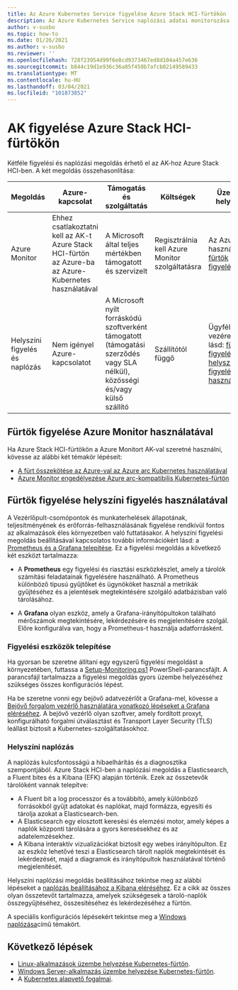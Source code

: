 ```yaml
---
title: Az Azure Kubernetes Service figyelése Azure Stack HCI-fürtökön
description: Az Azure Kubernetes Service naplózási adatai monitorozása és megtekintése Azure Stack HCI-fürtökön
author: v-susbo
ms.topic: how-to
ms.date: 01/26/2021
ms.author: v-susbo
ms.reviewer: ''
ms.openlocfilehash: 728f23954d99f6e8cd9373467ed8d104a457e636
ms.sourcegitcommit: b844c19d1e936c36a85f450b7afcb02149589433
ms.translationtype: MT
ms.contentlocale: hu-HU
ms.lasthandoff: 03/04/2021
ms.locfileid: "101873852"
---
```

# <a name="monitor-aks-on-azure-stack-hci-clusters"></a>AK figyelése Azure Stack HCI-fürtökön

Kétféle figyelési és naplózási megoldás érhető el az AK-hoz Azure Stack HCI-ben. A két megoldás összehasonlítása: 

| Megoldás  | Azure-kapcsolat  | Támogatás és szolgáltatás  | Költségek | Üzembe helyezés |
| ------- |  ------------  | ---------  | --------------  | ---------------- |
| Azure Monitor | Ehhez csatlakoztatni kell az AK-t Azure Stack HCI-fürtön az Azure-ba az Azure-Kubernetes használatával | A Microsoft által teljes mértékben támogatott és szervizelt | Regisztrálnia kell Azure Monitor szolgáltatásra |  Az Azure arc használata a [fürtök figyeléséhez](#monitor-clusters-using-azure-monitor) |
| Helyszíni figyelés és naplózás | Nem igényel Azure-kapcsolatot | A Microsoft nyílt forráskódú szoftverként támogatott (támogatási szerződés vagy SLA nélkül), közösségi és/vagy külső szállító  | Szállítótól függő | Ügyfél által vezérelt, lásd: [fürtök figyelése helyszíni figyelés használatával](#monitor-clusters-using-on-premises-monitoring) |

## <a name="monitor-clusters-using-azure-monitor"></a>Fürtök figyelése Azure Monitor használatával
Ha Azure Stack HCI-fürtökön a Azure Monitort AK-val szeretné használni, kövesse az alábbi két témakör lépéseit: 

- [A fürt összekötése az Azure-val az Azure arc Kubernetes használatával](./connect-to-arc.md)  
- [Azure Monitor engedélyezése Azure arc-kompatibilis Kubernetes-fürtön](https://docs.microsoft.com/azure/azure-monitor/insights/container-insights-enable-arc-enabled-clusters) 

## <a name="monitor-clusters-using-on-premises-monitoring"></a>Fürtök figyelése helyszíni figyelés használatával

A Vezérlőpult-csomópontok és munkaterhelések állapotának, teljesítményének és erőforrás-felhasználásának figyelése rendkívül fontos az alkalmazások éles környezetben való futtatásakor. A helyszíni figyelési megoldás beállításával kapcsolatos további információkért lásd: a [Prometheus és a Grafana telepítése](https://github.com/microsoft/AKS-HCI-Apps/tree/main/Monitoring). Ez a figyelési megoldás a következő két eszközt tartalmazza: 

- A **Prometheus** egy figyelési és riasztási eszközkészlet, amely a tárolók számítási feladatainak figyelésére használható. A Prometheus különböző típusú gyűjtőket és ügynököket használ a metrikák gyűjtéséhez és a jelentések megtekintésére szolgáló adatbázisban való tárolásához. 

- A **Grafana** olyan eszköz, amely a Grafana-irányítópultokon található mérőszámok megtekintésére, lekérdezésére és megjelenítésére szolgál. Előre konfigurálva van, hogy a Prometheus-t használja adatforrásként. 

### <a name="install-monitoring-tools"></a>Figyelési eszközök telepítése

Ha gyorsan be szeretne állítani egy egyszerű figyelési megoldást a környezetében, futtassa a [Setup-Monitoring.ps1](https://github.com/microsoft/AKS-HCI-Apps/tree/main/Monitoring#easy-steps-to-setup-monitoring-to-use-local-port-forward-to-access-grafana) PowerShell-parancsfájlt. A parancsfájl tartalmazza a figyelési megoldás gyors üzembe helyezéséhez szükséges összes konfigurációs lépést. 

Ha be szeretne vonni egy bejövő adatvezérlőt a Grafana-mel, kövesse a [Bejövő forgalom vezérlő használatára vonatkozó lépéseket a Grafana eléréséhez](https://github.com/microsoft/AKS-HCI-Apps/tree/main/Monitoring#detailed-steps-to-setup-monitoring-to-use-ingress-controller-to-access-grafana). A bejövő vezérlő olyan szoftver, amely fordított proxyt, konfigurálható forgalmi útválasztást és Transport Layer Security (TLS) leállást biztosít a Kubernetes-szolgáltatásokhoz.

### <a name="on-premises-logging"></a>Helyszíni naplózás

A naplózás kulcsfontosságú a hibaelhárítás és a diagnosztika szempontjából. Azure Stack HCI-ben a naplózási megoldás a Elasticsearch, a Fluent bites és a Kibana (EFK) alapján történik. Ezek az összetevők tárolóként vannak telepítve: 

- A Fluent bit a log processzor és a továbbító, amely különböző forrásokból gyűjt adatokat és naplókat, majd formázza, egyesíti és tárolja azokat a Elasticsearch-ben. 
- A Elasticsearch egy elosztott keresési és elemzési motor, amely képes a naplók központi tárolására a gyors keresésekhez és az adatelemzésekhez.  
- A Kibana interaktív vizualizációkat biztosít egy webes irányítópulton. Ez az eszköz lehetővé teszi a Elasticsearch tárolt naplók megtekintését és lekérdezését, majd a diagramok és irányítópultok használatával történő megjelenítését.

Helyszíni naplózási megoldás beállításához tekintse meg az alábbi lépéseket a [naplózás beállításához a Kibana eléréséhez](https://github.com/microsoft/AKS-HCI-Apps/tree/main/Logging#easy-steps-to-setup-logging-to-use-local-port-forward-to-access-kibana). Ez a cikk az összes olyan összetevőt tartalmazza, amelyek szükségesek a tároló-naplók összegyűjtéséhez, összesítéséhez és lekérdezéséhez a fürtön. 

A speciális konfigurációs lépésekért tekintse meg a [Windows naplózása](https://github.com/microsoft/AKS-HCI-Apps/tree/main/Logging#detailed-steps-to-setup-logging)című témakört.

## <a name="next-steps"></a>Következő lépések

- [Linux-alkalmazások üzembe helyezése Kubernetes-fürtön](./deploy-linux-application.md).
- [Windows Server-alkalmazás üzembe helyezése Kubernetes-fürtön](./deploy-windows-application.md).
- A [Kubernetes alapvető fogalmai](kubernetes-concepts.md).